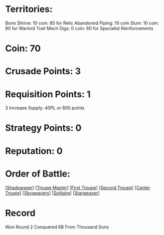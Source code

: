 # Territories: 
Bone Shrine: 10 coin: 85 for Relic 
Abandoned Piping: 10 coin
Slum: 10 coin: 80 for Warlord Trait
Mech Digs: 0 coin: 60 for Specialist Reinforcements

# Coin: 70

# Crusade Points: 3

# Requisition Points: 1
3 Increase Supply: 40PL or 800 points

# Strategy Points: 0

# Reputation: 0

# Order of Battle:
[[Shadowseer]]
[[Troupe Master]]
[[First Troupe]]
[[Second Troupe]]
[[Center Troupe]]
[[Skyweavers]]
[[Solitaire]]
[[Starweaver]]

# Record 
Won Round 2 Conquered 6B From Thousand Sons

[//begin]: # "Autogenerated link references for markdown compatibility"
[Shadowseer]: shadowseer "Shadowseer"
[Troupe Master]: troupe-master "Troupe Master"
[First Troupe]: first-troupe "First Troupe"
[Second Troupe]: second-troupe "Second Troupe"
[Center Troupe]: center-troupe "Center Troupe"
[Skyweavers]: skyweavers "Skyweavers"
[Solitaire]: solitaire "Solitaire"
[Starweaver]: starweaver "Starweaver"
[//end]: # "Autogenerated link references"